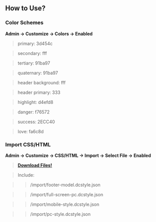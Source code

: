 ## How to Use?

### Color Schemes 

**Admin -> Customize -> Colors -> Enabled**

> primary: 3d454c

> secondary: fff

> tertiary: 91ba97

> quaternary: 91ba97

> header background: fff

> header primary: 333

> highlight: d4efd8

> danger: f76572

> success: 2ECC40

> love: fa6c8d


### Import CSS/HTML
**Admin -> Customize -> CSS/HTML -> Import -> Select File -> Enabled**

> **[Download Files!](https://github.com/jsthon/discourse-style-spring/archive/master.zip)**

> Include:

>> /import/footer-model.dcstyle.json

>> /import/full-screen-pc.dcstyle.json

>> /import/mobile-style.dcstyle.json

>> /import/pc-style.dcstyle.json
